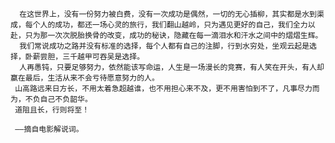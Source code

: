       在这世界上，没有一份努力被白费，没有一次成功是偶然，一切的无心插柳，其实都是水到渠成，每个人的成功，都还一场心灵的旅行，我们翻山越岭，只为遇见更好的自己，我们全力以赴，只为那一次次脱胎换骨的改变，成功的秘诀，隐藏在每一滴泪水和汗水之间中的熠熠生辉。
      我们常说成功之路并没有标准的选择，每个人都有自己的注脚，行到水穷处，坐观云起是选择，卧薪尝胆，三千越甲可吞吴是选择。
      人再愚钝，只要足够努力，依然能该写命运，人生是一场漫长的竞赛，有人笑在开头，有人却赢在最后，生活从来不会亏待愿意努力的人。
     山高路远来日方长，不用太着急超越谁，也不用担心来不及，更不用害怕到不了，凡事尽力而为，不负自己不负韶华。
     道阻且长，行则将至！

     ——摘自电影解说词。